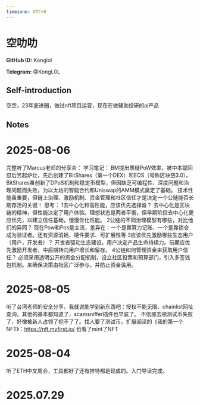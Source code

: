 ```yaml
---
timezone: UTC+8
---
```


# 空叻叻

**GitHub ID:** Konglol

**Telegram:** @KongL0L

## Self-introduction

空空，23年底进圈，做过nft项目运营，现在在做辅助投研的ai产品

## Notes

<!-- Content_START -->
# 2025-08-06

完整听了Marcus老师的分享会：
学习笔记：
BM提出质疑PoW效率，被中本聪回怼后另起炉灶，先后创建了BitShares（第一个DEX）和EOS（号称区块链3.0）。BitShares虽创新了DPoS机制和稳定币模型，但因缺乏可编程性、深度问题和治理问题而失败，为以太坊的智能合约和Uniswap的AMM模式奠定了基础。
技术性能虽重要，但链上治理、激励机制、资金管理和社区信任才是决定一个公链能否长期存活的关键！
思考：
1去中心化和高性能，应该优先选择谁？
去中心化是区块链的精神，但性能决定了用户体验。理想状态是两者平衡，但早期阶段去中心化更应优先，以建立信任基础，慢慢优化性能。
2公链的不同治理模型有哪些，对比他们的异同？
现在Pow和Pos是主流，差异在：一个是靠算力记账、一个是靠锁仓成为验证者。还有资源消耗、硬件要求、可扩展性等
3应该优先激励哪些生态用户（用户，开发者）？
开发者驱动生态建设，用户决定产品生命持续力。前期应优先激励开发者，中后期转向用户增长和留存。
4公链如何管理资金来获取用户信任？
必须采用透明公开的资金分配机制，设立社区投票和预算部门，引入多签钱包机制。来确保决策由社区广泛参与，并防止资金滥用。

# 2025-08-05

听了台湾老师的安全分享，我就说能学到新东西吧：授权不能无限、chainlist网址查询。其他的基本都知道了，scamsniffer插件也早装了。
不信邪去领测试币失败了，好像被新人占领了挖不了了。找人要了测试币。扩展阅读的《我的第一个 NFT》：https://nft.myfirst.io/ 也看了mint了NFT

# 2025-08-04

听了ETH中文周会，工具都好了还有推特都是现成的。入门导读完成。

# 2025.07.29


<!-- Content_END -->
